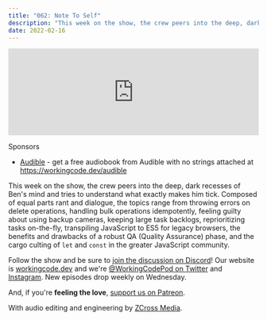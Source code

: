 ```yaml
---
title: "062: Note To Self"
description: "This week on the show, the crew peers into the deep, dark recesses of Ben's mind and tries to understand what exactly makes him tick."
date: 2022-02-16
---
```


<iframe allow="autoplay *; encrypted-media *; fullscreen *" frameborder="0" height="175" style="width:100%;max-width:900px;overflow:hidden;background:transparent;" sandbox="allow-forms allow-popups allow-same-origin allow-scripts allow-storage-access-by-user-activation allow-top-navigation-by-user-activation" src="https://embed.podcasts.apple.com/us/podcast/062-note-to-self/id1544142288?i=1000551271147"></iframe>

Sponsors
- [Audible](https://workingcode.dev/audible) - get a free audiobook from Audible with no strings attached at https://workingcode.dev/audible

This week on the show, the crew peers into the deep, dark recesses of Ben's mind and tries to understand what exactly makes him tick. Composed of equal parts rant and dialogue, the topics range from throwing errors on delete operations, handling bulk operations idempotently, feeling guilty about using backup cameras, keeping large task backlogs, reprioritizing tasks on-the-fly, transpiling JavaScript to ES5 for legacy browsers, the benefits and drawbacks of a robust QA (Quality Assurance) phase, and the cargo culting of `let` and `const` in the greater JavaScript community.

Follow the show and be sure to [join the discussion on Discord][working-code-discord]! Our website is [workingcode.dev][working-code] and we're [@WorkingCodePod on Twitter][working-code-twitter] and [Instagram][working-code-instagram]. New episodes drop weekly on Wednesday.

And, if you're **feeling the love**, [support us on Patreon][working-code-patreon].

[working-code]: https://workingcode.dev/
[working-code-discord]: https://workingcode.dev/discord/
[working-code-instagram]: https://www.instagram.com/workingcodepod/
[working-code-patreon]: https://www.patreon.com/workingcodepod
[working-code-twitter]: https://twitter.com/WorkingCodePod

With audio editing and engineering by [ZCross Media](https://www.zcross.media/).
